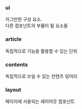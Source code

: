 ### ui
자그만한 구성 요소.  
다른 컴포넌트의 부품이 될 요소들

### article
독립적으로 기능을 활용할 수 있는 단위

### contents
독립적으로 쓰일 수 있는 컨텐츠 덩어리

### layout
페이지에 사용되는 레이아웃 컴포넌트